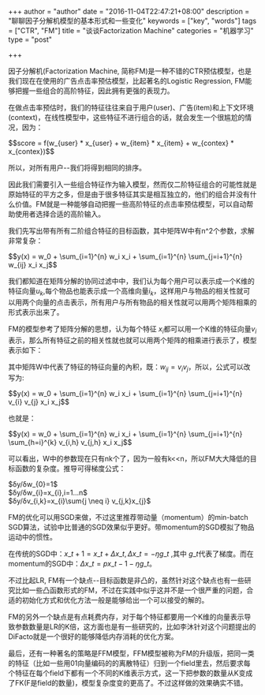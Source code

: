+++
author = "author"
date = "2016-11-04T22:47:21+08:00"
description = "聊聊因子分解机模型的基本形式和一些变化"
keywords = ["key", "words"]
tags = ["CTR", "FM"]
title = "谈谈Factorization Machine"
categories = "机器学习"
type = "post"

+++

因子分解机(Factorization Machine, 简称FM)是一种不错的CTR预估模型，也是我们现在在使用的广告点击率预估模型，比起著名的Logistic Regression, FM能够把握一些组合的高阶特征，因此拥有更强的表现力。

在做点击率预估时，我们的特征往往来自于用户(user)、广告(item)和上下文环境(context)，在线性模型中，这些特征不进行组合的话，就会发生一个很尴尬的情况，因为：

<div>$$score = f(w_{user} * x_{user} + w_{item} * x_{item} + w_{contex} * x_{contex})$$</div>

所以，对所有用户--我们将得到相同的排序。

因此我们需要引入一些组合特征作为输入模型，然而仅二阶特征组合的可能性就是原始特征的平方之多，但是由于很多特征其实是相互独立的，他们的组合并没有什么价值。FM就是一种能够自动把握一些高阶特征的点击率预估模型，可以自动帮助使用者选择合适的高阶输入。

我们先写出带有所有二阶组合特征的目标函数，其中矩阵W中有n^2个参数，求解非常复杂：

<div>$$y(x) = w_0 + \sum_{i=1}^{n} w_i x_i + \sum_{i=1}^{n} \sum_{j=i+1}^{n} w_{ij} x_i x_j$$</div>

我们都知道在矩阵分解的协同过滤中中，我们认为每个用户可以表示成一个K维的特征向量$u_k$,每个物品也能表示成一个高维向量$i_k$，这样用户与物品的相关性就可以用两个向量的点击表示，所有用户与所有物品的相关性就可以用两个矩阵相乘的形式表示出来了。

FM的模型参考了矩阵分解的思想，认为每个特征 $x_i$都可以用一个K维的特征向量$v_i$表示，那么所有特征之前的相关性就也就可以用两个矩阵的相乘进行表示了，模型表示如下：

其中矩阵W中代表了特征的特征向量的內积，既：$w_{ij}=v_i v_j$，所以，公式可以改写为:

<div>$$y(x) = w_0 + \sum_{i=1}^{n} w_i x_i + \sum_{i=1}^{n} \sum_{j=i+1}^{n} v_{i} v_{j} x_i x_j$$</div>

也就是：

<div>$$y(x) = w_0 + \sum_{i=1}^{n} w_i x_i + \sum_{i=1}^{n} \sum_{j=i+1}^{n} \sum_{h=i}^{k} v_{i,h} v_{j,h} x_i x_j$$</div>

可以看出，W中的参数现在只有nk个了，因为一般有k<<n，所以FM大大降低的目标函数的复杂度。推导可得梯度公式：

<div>$δy/δw_{0}=1$</div>

<div>$δy/δw_{i}=x_{i},i=1...n$</div>

<div>$δy/δv_{i,k}=x_{i}\sum{j \neq i} v_{j,k}x_{j}$</div>

FM的优化可以用SGD来做，不过这里推荐带动量（momentum）的min-batch SGD算法，试验中比普通的SGD效果似乎更好。带momentum的SGD模拟了物品运动中的惯性。

在传统的SGD中：<span>$x\_{t+1}=x\_t+Δx\_t,Δx\_t=-ŋg\_t$</span> ,其中 $g\_t$代表了梯度。而在momentum的SGD中：$Δx\_t=px\_{t-1}-ŋg\_t$。

不过比起LR, FM有一个缺点--目标函数是非凸的，虽然针对这个缺点也有一些研究比如一些凸函数形式的FM，不过在实践中似乎这并不是一个很严重的问题，合适的初始化方式和优化方法一般是能够给出一个可以接受的解的。

FM的另外一个缺点是有点耗费内存，对于每个特征都要用一个K维的向量表示导致参数数量是LR的K倍，这方面也是有一些研究的，比如李沐针对这个问题提出的DiFacto就是一个很好的能够降低内存消耗的优化方案。

最后，还有一种著名的策略是FFM模型，FFM模型被称为FM的升级版，把同一类的特征（比如一些用01向量编码的的离散特征）归到一个field里去，然后要求每个特征在每个field下都有一个不同的K维表示方式，这一下把参数的数量从K变成了FK(F是field的数量)，模型复杂度变的更高了。不过这样做的效果确实不错。
